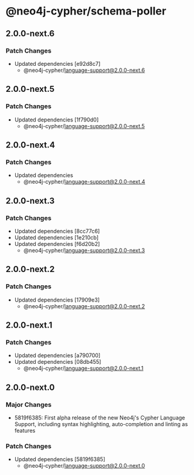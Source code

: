 # @neo4j-cypher/schema-poller

## 2.0.0-next.6

### Patch Changes

- Updated dependencies [e92d8c7]
  - @neo4j-cypher/language-support@2.0.0-next.6

## 2.0.0-next.5

### Patch Changes

- Updated dependencies [1f790d0]
  - @neo4j-cypher/language-support@2.0.0-next.5

## 2.0.0-next.4

### Patch Changes

- Updated dependencies
  - @neo4j-cypher/language-support@2.0.0-next.4

## 2.0.0-next.3

### Patch Changes

- Updated dependencies [8cc77c6]
- Updated dependencies [1e210cb]
- Updated dependencies [f6d20b2]
  - @neo4j-cypher/language-support@2.0.0-next.3

## 2.0.0-next.2

### Patch Changes

- Updated dependencies [17909e3]
  - @neo4j-cypher/language-support@2.0.0-next.2

## 2.0.0-next.1

### Patch Changes

- Updated dependencies [a790700]
- Updated dependencies [08db455]
  - @neo4j-cypher/language-support@2.0.0-next.1

## 2.0.0-next.0

### Major Changes

- 5819f6385: First alpha release of the new Neo4j's Cypher Language Support, including syntax highlighting, auto-completion and linting as features

### Patch Changes

- Updated dependencies [5819f6385]
  - @neo4j-cypher/language-support@2.0.0-next.0
